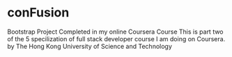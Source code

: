 # conFusion
Bootstrap Project Completed in my online Coursera Course
This is part two of the 5 specilization of full stack developer course I am doing on Coursera.
by The Hong Kong University of Science and Technology
